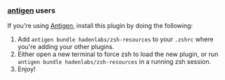 <!-- Space: Projects -->
<!-- Parent: ZshResources -->
<!-- Title: Installation Antigen ZshResources -->
<!-- Label: ZshResources -->
<!-- Label: Project -->
<!-- Label: Installation -->
<!-- Label: Antigen -->
<!-- Include: docs/disclaimer.md -->
<!-- Include: ac:toc -->

### [antigen](https://github.com/zsh-users/antigen) users

If you're using [Antigen](https://github.com/zsh-users/antigen), install this plugin by doing the following:

1.  Add `antigen bundle hadenlabs/zsh-resources` to your `.zshrc` where you're adding your other plugins.
2.  Either open a new terminal to force zsh to load the new plugin, or run `antigen bundle hadenlabs/zsh-resources` in a running zsh session.
3.  Enjoy!
